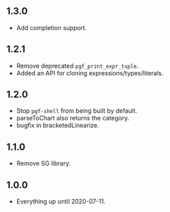 ## 1.3.0

- Add completion support.

## 1.2.1

- Remove deprecated `pgf_print_expr_tuple`.
- Added an API for cloning expressions/types/literals.

## 1.2.0

- Stop `pgf-shell` from being built by default.
- parseToChart also returns the category.
- bugfix in bracketedLinearize.

## 1.1.0

- Remove SG library.

## 1.0.0

- Everything up until 2020-07-11.
